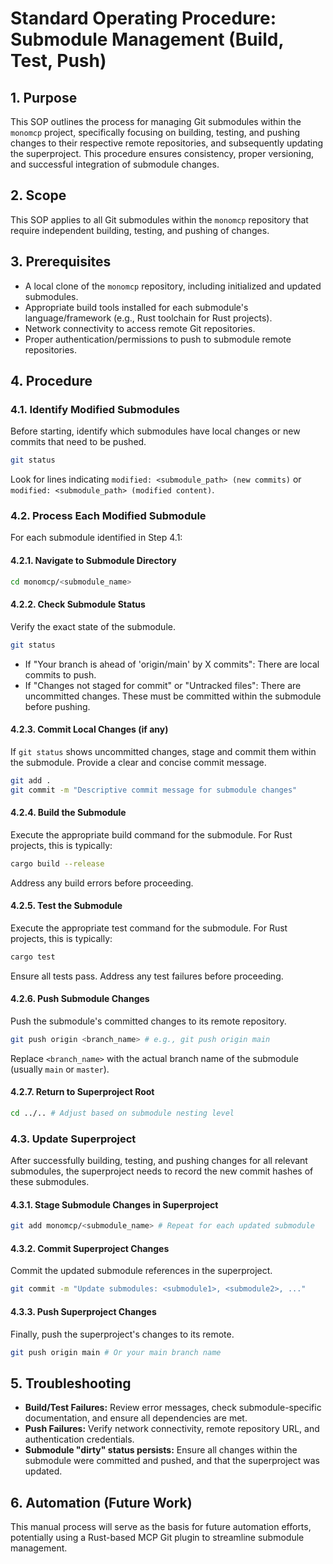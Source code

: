 # Standard Operating Procedure: Submodule Management (Build, Test, Push)

## 1. Purpose
This SOP outlines the process for managing Git submodules within the `monomcp` project, specifically focusing on building, testing, and pushing changes to their respective remote repositories, and subsequently updating the superproject. This procedure ensures consistency, proper versioning, and successful integration of submodule changes.

## 2. Scope
This SOP applies to all Git submodules within the `monomcp` repository that require independent building, testing, and pushing of changes.

## 3. Prerequisites
*   A local clone of the `monomcp` repository, including initialized and updated submodules.
*   Appropriate build tools installed for each submodule's language/framework (e.g., Rust toolchain for Rust projects).
*   Network connectivity to access remote Git repositories.
*   Proper authentication/permissions to push to submodule remote repositories.

## 4. Procedure

### 4.1. Identify Modified Submodules
Before starting, identify which submodules have local changes or new commits that need to be pushed.

```bash
git status
```
Look for lines indicating `modified: <submodule_path> (new commits)` or `modified: <submodule_path> (modified content)`.

### 4.2. Process Each Modified Submodule

For each submodule identified in Step 4.1:

#### 4.2.1. Navigate to Submodule Directory
```bash
cd monomcp/<submodule_name>
```

#### 4.2.2. Check Submodule Status
Verify the exact state of the submodule.
```bash
git status
```
*   If "Your branch is ahead of 'origin/main' by X commits": There are local commits to push.
*   If "Changes not staged for commit" or "Untracked files": There are uncommitted changes. These must be committed within the submodule before pushing.

#### 4.2.3. Commit Local Changes (if any)
If `git status` shows uncommitted changes, stage and commit them within the submodule. Provide a clear and concise commit message.

```bash
git add .
git commit -m "Descriptive commit message for submodule changes"
```

#### 4.2.4. Build the Submodule
Execute the appropriate build command for the submodule. For Rust projects, this is typically:

```bash
cargo build --release
```
Address any build errors before proceeding.

#### 4.2.5. Test the Submodule
Execute the appropriate test command for the submodule. For Rust projects, this is typically:

```bash
cargo test
```
Ensure all tests pass. Address any test failures before proceeding.

#### 4.2.6. Push Submodule Changes
Push the submodule's committed changes to its remote repository.

```bash
git push origin <branch_name> # e.g., git push origin main
```
Replace `<branch_name>` with the actual branch name of the submodule (usually `main` or `master`).

#### 4.2.7. Return to Superproject Root
```bash
cd ../.. # Adjust based on submodule nesting level
```

### 4.3. Update Superproject
After successfully building, testing, and pushing changes for all relevant submodules, the superproject needs to record the new commit hashes of these submodules.

#### 4.3.1. Stage Submodule Changes in Superproject
```bash
git add monomcp/<submodule_name> # Repeat for each updated submodule
```

#### 4.3.2. Commit Superproject Changes
Commit the updated submodule references in the superproject.

```bash
git commit -m "Update submodules: <submodule1>, <submodule2>, ..."
```

#### 4.3.3. Push Superproject Changes
Finally, push the superproject's changes to its remote.

```bash
git push origin main # Or your main branch name
```

## 5. Troubleshooting
*   **Build/Test Failures:** Review error messages, check submodule-specific documentation, and ensure all dependencies are met.
*   **Push Failures:** Verify network connectivity, remote repository URL, and authentication credentials.
*   **Submodule "dirty" status persists:** Ensure all changes within the submodule were committed and pushed, and that the superproject was updated.

## 6. Automation (Future Work)
This manual process will serve as the basis for future automation efforts, potentially using a Rust-based MCP Git plugin to streamline submodule management.
